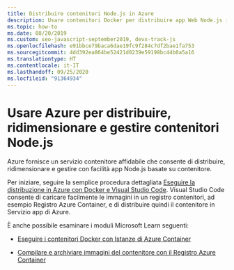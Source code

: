 ```yaml
---
title: Distribuire contenitori Node.js in Azure
description: Usare contenitori Docker per distribuire app Web Node.js in Azure
ms.topic: how-to
ms.date: 08/20/2019
ms.custom: seo-javascript-september2019, devx-track-js
ms.openlocfilehash: e91bbce79baca6dae19fc9f284c7df2bae1fa753
ms.sourcegitcommit: 4dd392ea864be52421d0239e59198bc44b0a5a16
ms.translationtype: HT
ms.contentlocale: it-IT
ms.lasthandoff: 09/25/2020
ms.locfileid: "91364934"
---
```

# <a name="use-azure-to-deploy-scale-and-manage-nodejs-containers"></a>Usare Azure per distribuire, ridimensionare e gestire contenitori Node.js

Azure fornisce un servizio contenitore affidabile che consente di distribuire, ridimensionare e gestire con facilità app Node.js basate su contenitore.

Per iniziare, seguire la semplice procedura dettagliata [Eseguire la distribuzione in Azure con Docker e Visual Studio Code](tutorial-vscode-docker-node-01.md). Visual Studio Code consente di caricare facilmente le immagini in un registro contenitori, ad esempio Registro Azure Container, e di distribuire quindi il contenitore in Servizio app di Azure.

È anche possibile esaminare i moduli Microsoft Learn seguenti:

- [Eseguire i contenitori Docker con Istanze di Azure Container](/learn/modules/run-docker-with-azure-container-instances/)

- [Compilare e archiviare immagini del contenitore con il Registro Azure Container](/learn/modules/build-and-store-container-images/)
